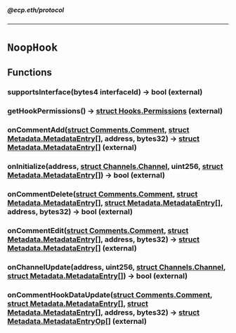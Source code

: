 ##### @ecp.eth/protocol

----

# `NoopHook`











## Functions

### supportsInterface(bytes4 interfaceId) → bool (external)





### getHookPermissions() → [struct Hooks.Permissions](/protocol-reference/types/Hooks#permissions) (external)





### onCommentAdd([struct Comments.Comment](/protocol-reference/types/Comments#comment), [struct Metadata.MetadataEntry[]](/protocol-reference/types/Metadata#metadataentry), address, bytes32) → [struct Metadata.MetadataEntry[]](/protocol-reference/types/Metadata#metadataentry) (external)





### onInitialize(address, [struct Channels.Channel](/protocol-reference/types/Channels#channel), uint256, [struct Metadata.MetadataEntry[]](/protocol-reference/types/Metadata#metadataentry)) → bool (external)





### onCommentDelete([struct Comments.Comment](/protocol-reference/types/Comments#comment), [struct Metadata.MetadataEntry[]](/protocol-reference/types/Metadata#metadataentry), [struct Metadata.MetadataEntry[]](/protocol-reference/types/Metadata#metadataentry), address, bytes32) → bool (external)





### onCommentEdit([struct Comments.Comment](/protocol-reference/types/Comments#comment), [struct Metadata.MetadataEntry[]](/protocol-reference/types/Metadata#metadataentry), address, bytes32) → [struct Metadata.MetadataEntry[]](/protocol-reference/types/Metadata#metadataentry) (external)





### onChannelUpdate(address, uint256, [struct Channels.Channel](/protocol-reference/types/Channels#channel), [struct Metadata.MetadataEntry[]](/protocol-reference/types/Metadata#metadataentry)) → bool (external)





### onCommentHookDataUpdate([struct Comments.Comment](/protocol-reference/types/Comments#comment), [struct Metadata.MetadataEntry[]](/protocol-reference/types/Metadata#metadataentry), [struct Metadata.MetadataEntry[]](/protocol-reference/types/Metadata#metadataentry), address, bytes32) → [struct Metadata.MetadataEntryOp[]](/protocol-reference/types/Metadata#metadataentryop) (external)







